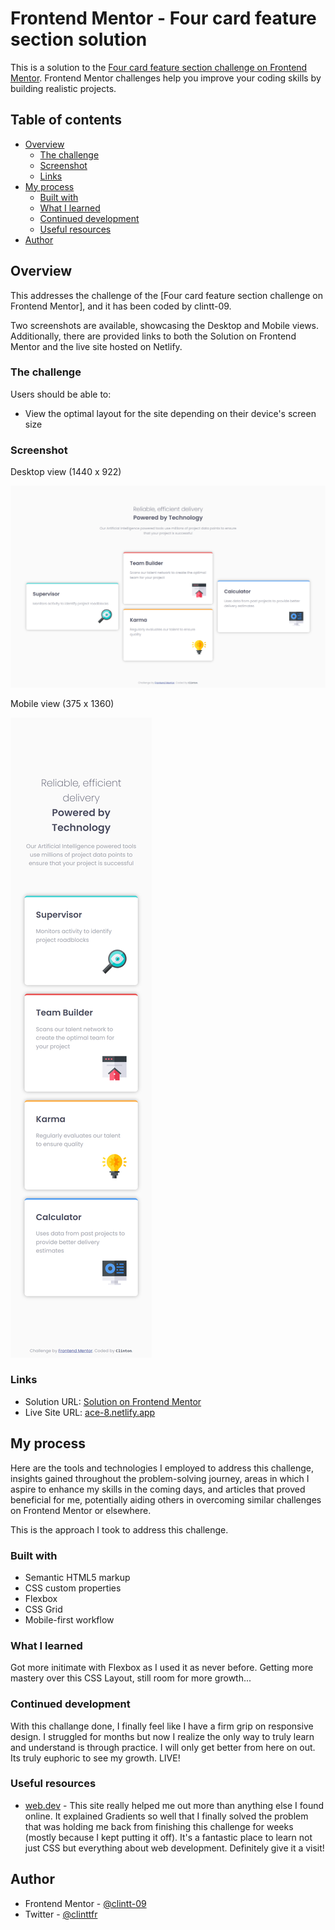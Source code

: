 # Frontend Mentor - Four card feature section solution

This is a solution to the [Four card feature section challenge on Frontend Mentor](https://www.frontendmentor.io/challenges/four-card-feature-section-weK1eFYK). Frontend Mentor challenges help you improve your coding skills by building realistic projects. 

## Table of contents

- [Overview](#overview)
  - [The challenge](#the-challenge)
  - [Screenshot](#screenshot)
  - [Links](#links)
- [My process](#my-process)
  - [Built with](#built-with)
  - [What I learned](#what-i-learned)
  - [Continued development](#continued-development)
  - [Useful resources](#useful-resources)
- [Author](#author)


## Overview

This addresses the challenge of the [Four card feature section challenge on Frontend Mentor], and it has been coded by clintt-09.

Two screenshots are available, showcasing the Desktop and Mobile views. Additionally, there are provided links to both the Solution on Frontend Mentor and the live site hosted on Netlify.

### The challenge

Users should be able to:

- View the optimal layout for the site depending on their device's screen size

### Screenshot

Desktop view (1440 x 922)

![](./images/desktop-view.png)


Mobile view (375 x 1360)

![](./images/mobile-view.png)

### Links

- Solution URL: [Solution on Frontend Mentor](https://www.frontendmentor.io/solutions/responsive-fourcard-component-with-component-SR1Phth3Nf)
- Live Site URL: [ace-8.netlify.app](https://ace-8.netlify.app/)


## My process

Here are the tools and technologies I employed to address this challenge, insights gained throughout the problem-solving journey, areas in which I aspire to enhance my skills in the coming days, and articles that proved beneficial for me, potentially aiding others in overcoming similar challenges on Frontend Mentor or elsewhere.

This is the approach I took to address this challenge.

### Built with

- Semantic HTML5 markup
- CSS custom properties
- Flexbox
- CSS Grid
- Mobile-first workflow

### What I learned

Got more initimate with Flexbox as I used it as never before. Getting more mastery over this CSS Layout, still room for more growth...

### Continued development

With this challange done, I finally feel like I have a firm grip on responsive design. I struggled for months but now I realize the only way to truly learn and understand is through practice. I will only get better from here on out. Its truly euphoric to see my growth. LIVE!

### Useful resources

- [web.dev](https://web.dev/learn) - This site really helped me out more than anything else I found online. It explained Gradients so well that I finally solved the problem that was holding me back from finishing this challenge for weeks (mostly because I kept putting it off). It's a fantastic place to learn not just CSS but everything about web development. Definitely give it a visit!


## Author

- Frontend Mentor - [@clintt-09](https://www.frontendmentor.io/profile/clintt-09)
- Twitter - [@clinttfr](https://www.twitter.com/clinttfr)

